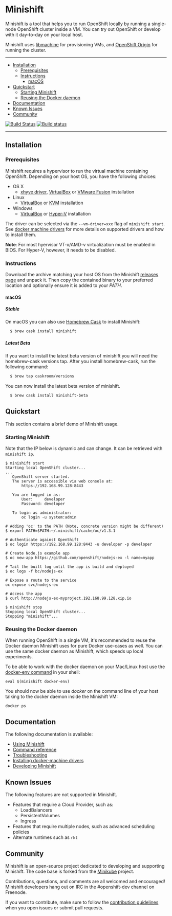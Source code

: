 # Minishift

Minishift is a tool that helps you to run OpenShift locally by running a single-node OpenShift
cluster inside a VM. You can try out OpenShift or develop with it day-to-day on your local host.

Minishift uses [libmachine](https://github.com/docker/machine/tree/master/libmachine) for
provisioning VMs, and [OpenShift Origin](https://github.com/openshift/origin) for running the cluster.

----

<!-- MarkdownTOC -->

- [Installation](#installation)
  - [Prerequisites](#prerequisites)
  - [Instructions](#instructions)
    - [macOS](#macos)
- [Quickstart](#quickstart)
  - [Starting Minishift](#starting-minishift)
  - [Reusing the Docker daemon](#reusing-the-docker-daemon)
- [Documentation](#documentation)
- [Known Issues](#known-issues)
- [Community](#community)

<!-- /MarkdownTOC -->

[![Build Status](https://secure.travis-ci.org/minishift/minishift.png)](https://travis-ci.org/minishift/minishift)
[![Build status](https://ci.appveyor.com/api/projects/status/6wyv1cpd588cm4ce/branch/master?svg=true)](https://ci.appveyor.com/project/hferentschik/minishift-o61ou/branch/master)

----

<a name="installation"></a>
## Installation

<a name="prerequisites"></a>
### Prerequisites

Minishift requires a hypervisor to run the virtual machine containing OpenShift. Depending on your
host OS, you have the following choices:

* OS X
    * [xhyve driver](./docs/docker-machine-drivers.md#xhyve-driver), [VirtualBox](https://www.virtualbox.org/wiki/Downloads) or [VMware Fusion](https://www.vmware.com/products/fusion) installation
* Linux
    * [VirtualBox](https://www.virtualbox.org/wiki/Downloads) or [KVM](http://www.linux-kvm.org/) installation
* Windows
    * [VirtualBox](https://www.virtualbox.org/wiki/Downloads) or [Hyper-V](https://technet.microsoft.com/en-us/library/mt169373.aspx) installation

The driver can be selected via the `--vm-driver=xxx` flag of `minishift start`. See
[docker machine drivers](./docs/docker-machine-drivers.md) for more details on supported drivers
and how to install them.

**Note**: For most hyervisor VT-x/AMD-v virtualization must be enabled in BIOS. For Hyper-V, however,
it needs to be disabled.

<a name="instructions"></a>
### Instructions

Download the archive matching your host OS from the Minishift [releases page](https://github.com/minishift/minishift/releases) and unpack it. Then copy the contained binary to your preferred
location and optionally ensure it is added to your _PATH_.

<a name="macos"></a>
#### macOS

##### Stable

On macOS you can also use [Homebrew Cask](https://caskroom.github.io) to install Minishift:

```sh
  $ brew cask install minishift
```

##### Latest Beta

If you want to install the latest beta version of minishift you will need the homebrew-cask versions tap. After you install homebrew-cask, run the following command:

```sh
  $ brew tap caskroom/versions
```

You can now install the latest beta version of minishift.

```sh
  $ brew cask install minishift-beta
```

<a name="quickstart"></a>
## Quickstart

This section contains a brief demo of Minishift usage.

<a name="starting-minishift"></a>
### Starting Minishift

Note that the IP below is dynamic and can change. It can be retrieved with `minishift ip`.

```shell
$ minishift start
Starting local OpenShift cluster...
...
   OpenShift server started.
   The server is accessible via web console at:
       https://192.168.99.128:8443

   You are logged in as:
       User:     developer
       Password: developer

   To login as administrator:
       oc login -u system:admin

# Adding 'oc' to the PATH (Note, concrete version might be different)
$ export PATH=$PATH:~/.minishift/cache/oc/v1.3.1

# Authenticate against OpenShift
$ oc login https://192.168.99.128:8443 -u developer -p developer

# Create Node.js example app
$ oc new-app https://github.com/openshift/nodejs-ex -l name=myapp

# Tail the built log until the app is build and deployed
$ oc logs -f bc/nodejs-ex

# Expose a route to the service
oc expose svc/nodejs-ex

# Access the app
$ curl http://nodejs-ex-myproject.192.168.99.128.xip.io

$ minishift stop
Stopping local OpenShift cluster...
Stopping "minishift"...
```
<a name="reusing-the-docker-daemon"></a>
### Reusing the Docker daemon

When running OpenShift in a single VM, it's recommended to reuse the Docker daemon Minishift uses
for pure Docker use-cases as well.
You can use the same docker daemon as Minishift, which speeds up local experiments.

To be able to work with the docker daemon on your Mac/Linux host use the
[docker-env command](./docs/minishift_docker-env.md) in your shell:

```
eval $(minishift docker-env)
```

You should now be able to use _docker_ on the command line of your host talking to the docker daemon
inside the Minishift VM:
```
docker ps
```

<a name="documentation"></a>
## Documentation

The following documentation is available:

* [Using Minishift](./docs/using.md)
* [Command reference](./docs/minishift.md)
* [Troubleshooting](./docs/troubleshooting.md)
* [Installing docker-machine drivers](./docs/docker-machine-drivers.md)
* [Developing Minishift](./docs/developing.md)

<a name="known-issues"></a>
## Known Issues

The following features are not supported in Minishift.

* Features that require a Cloud Provider, such as:
    * LoadBalancers
    * PersistentVolumes
    * Ingress
* Features that require multiple nodes, such as advanced scheduling policies
* Alternate runtimes such as ``rkt``

<a name="community"></a>
## Community

Minishift is an open-source project dedicated to developing and supporting Minishift.
The code base is forked from the [Minikube](https://github.com/kubernetes/minikube) project.

Contributions, questions, and comments are all welcomed and encouraged! Minishift
developers hang out on IRC in the #openshift-dev channel on Freenode.

If you want to contribute, make sure to follow the [contribution guidelines](CONTRIBUTING.md)
when you open issues or submit pull requests.
